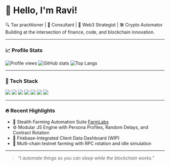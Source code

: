 # 👋 Hello, I'm Ravi!

🔍 Tax practitioner | 🧠 Consultant | 🧪 Web3 Strategist | 🛠️ Crypto Automator  
Building at the intersection of finance, code, and blockchain innovation.

---

### 📈 Profile Stats

![Profile views](https://komarev.com/ghpvc/?username=CryptoExplor&label=Profile%20views&color=0e75b6&style=flat)
![GitHub stats](https://github-readme-stats.vercel.app/api?username=CryptoExplor&show_icons=true&theme=radical)
![Top Langs](https://github-readme-stats.vercel.app/api/top-langs/?username=CryptoExplor&layout=compact&theme=radical)

---

### 🧰 Tech Stack
<div align="left">
  <img src="https://img.shields.io/badge/-Solidity-363636?style=for-the-badge&logo=solidity" />
  <img src="https://img.shields.io/badge/-JavaScript-black?style=for-the-badge&logo=javascript" />
  <img src="https://img.shields.io/badge/-HTML5-E34F26?style=for-the-badge&logo=html5&logoColor=white" />
  <img src="https://img.shields.io/badge/-CSS3-1572B6?style=for-the-badge&logo=css3" />
  <img src="https://img.shields.io/badge/-Node.js-339933?style=for-the-badge&logo=nodedotjs" />
  <img src="https://img.shields.io/badge/-Ethers.js-purple?style=for-the-badge" />
  <img src="https://img.shields.io/badge/-Web3.js-green?style=for-the-badge" />
</div>

---

### 🔥 Recent Highlights

- 🚀 Stealth Farming Automation Suite [FarmLabs](https://farmlabs.pages.dev/)
- ⚙️ Modular JS Engine with Persona Profiles, Random Delays, and Contract Rotation
- 🔐 Firebase-Integrated Client Data Dashboard (WIP)
- 🧪 Multi-chain testnet farming with RPC rotation and idle simulation

---

> *"I automate things so you can sleep while the blockchain works."*

